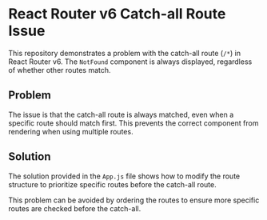 # React Router v6 Catch-all Route Issue

This repository demonstrates a problem with the catch-all route (`/*`) in React Router v6.  The `NotFound` component is always displayed, regardless of whether other routes match.

## Problem

The issue is that the catch-all route is always matched, even when a specific route should match first.  This prevents the correct component from rendering when using multiple routes.

## Solution

The solution provided in the `App.js` file shows how to modify the route structure to prioritize specific routes before the catch-all route.

This problem can be avoided by ordering the routes to ensure more specific routes are checked before the catch-all.
